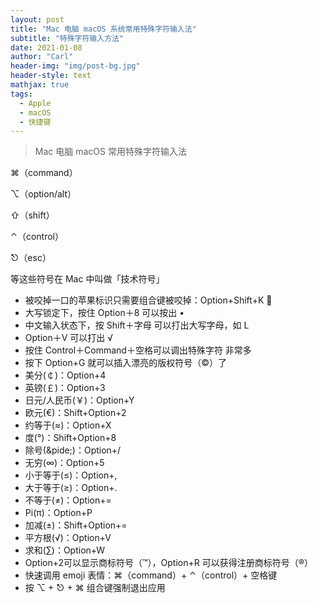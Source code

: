 ```yaml
---
layout: post
title: "Mac 电脑 macOS 系统常用特殊字符输入法"
subtitle: "特殊字符输入方法"
date: 2021-01-08
author: "Carl"
header-img: "img/post-bg.jpg"
header-style: text
mathjax: true
tags: 
  - Apple
  - macOS
  - 快捷键
---
```


> Mac 电脑 macOS 常用特殊字符输入法

⌘（command）

⌥（option/alt）

⇧（shift）

⌃（control）

⎋（esc）

等这些符号在 Mac 中叫做「技术符号」

- 被咬掉一口的苹果标识只需要组合键被咬掉：Option+Shift+K 
- 大写锁定下，按住 Option＋8 可以按出 •
- 中文输入状态下，按 Shift＋字母 可以打出大写字母，如 L
- Option＋V 可以打出 √
- 按住 Control＋Command＋空格可以调出特殊字符 非常多
- 按下 Option+G 就可以插入漂亮的版权符号（©）了
- 美分(￠)：Option+4
- 英镑(￡)：Option+3
- 日元/人民币(￥)：Option+Y
- 欧元(€)：Shift+Option+2
- 约等于(≈)：Option+X
- 度(°)：Shift+Option+8
- 除号(&pide;)：Option+/
- 无穷(∞)：Option+5
- 小于等于(≤)：Option+,
- 大于等于(≥)：Option+.
- 不等于(≠)：Option+=
- Pi(π)：Option+P
- 加减(±)：Shift+Option+=
- 平方根(√)：Option+V
- 求和(∑)：Option+W
- Option+2可以显示商标符号（™），Option+R 可以获得注册商标符号（®）
- 快速调用 emoji 表情：⌘（command）+ ⌃（control）+ 空格键
- 按 ⌥ + ⎋ + ⌘ 组合键强制退出应用